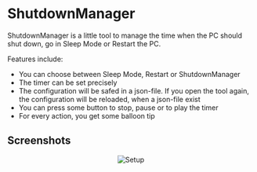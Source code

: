 # ShutdownManager

ShutdownManager is a little tool to manage the time when the PC should shut down, go in Sleep Mode or Restart the PC.

Features include:

- You can choose between Sleep Mode, Restart or ShutdownManager
- The timer can be set precisely
- The configuration will be safed in a json-file. If you open the tool again, the configuration will be reloaded, when a json-file exist
- You can press some button to stop, pause or to play the timer
- For every action, you get some balloon tip

## Screenshots

<div align="center">
    <img alt="Setup" src="./screenshots/MainScreenshot">
</div>
